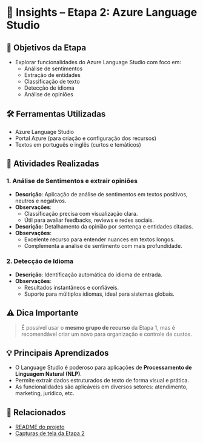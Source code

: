 # 🧠 Insights – Etapa 2: Azure Language Studio

## 🎯 Objetivos da Etapa
- Explorar funcionalidades do Azure Language Studio com foco em:
  - Análise de sentimentos
  - Extração de entidades
  - Classificação de texto
  - Detecção de idioma
  - Análise de opiniões

## 🛠️ Ferramentas Utilizadas
- Azure Language Studio
- Portal Azure (para criação e configuração dos recursos)
- Textos em português e inglês (curtos e temáticos)

## 📝 Atividades Realizadas

### 1. Análise de Sentimentos e extrair opiniões 
- **Descrição**: Aplicação de análise de sentimentos em textos positivos, neutros e negativos.
- **Observações**:
  - Classificação precisa com visualização clara.
  - Útil para avaliar feedbacks, reviews e redes sociais.
- **Descrição**: Detalhamento da opinião por sentença e entidades citadas.
- **Observações**:
  - Excelente recurso para entender nuances em textos longos.
  - Complementa a análise de sentimento com mais profundidade.

### 2. Detecção de Idioma
- **Descrição**: Identificação automática do idioma de entrada.
- **Observações**:
  - Resultados instantâneos e confiáveis.
  - Suporte para múltiplos idiomas, ideal para sistemas globais.

## ⚠️ Dica Importante
> É possível usar o **mesmo grupo de recurso** da Etapa 1, mas é recomendável criar um novo para organização e controle de custos.

## 💡 Principais Aprendizados
- O Language Studio é poderoso para aplicações de **Processamento de Linguagem Natural (NLP)**.
- Permite extrair dados estruturados de texto de forma visual e prática.
- As funcionalidades são aplicáveis em diversos setores: atendimento, marketing, jurídico, etc.

## 📁 Relacionados
- [README do projeto](../README.md)
- [Capturas de tela da Etapa 2](../images/etapa-2-language-studio/)

